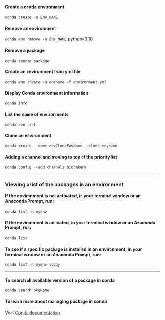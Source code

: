 #### Create a conda environment
`conda create -n ENV_NAME`


#### Remove an environment
`conda env remove -n ENV_NAME` python=3.10

#### Remove a package
`conda remove package`


#### Create an environment from yml file
`conda env create -n envname -f environment.yml`


#### Display Conda environment information
`conda info`


#### List the name of environments
`conda evn list`


#### Clone an environment
`conda create --name newCloneEnvName --clone envname`

#### Adding a channel and moving to top of the priority list
`conda config --add channels biobakery`

--------------

### Viewing a list of the packages in an environment
#### If the environment is not activated, in your terminal window or an Anaconda Prompt, run:
`conda list -n myenv`


#### If the environment is activated, in your terminal window or an Anaconda Prompt, run:
`conda list`


#### To see if a specific package is installed in an environment, in your terminal window or an Anaconda Prompt, run:
`conda list -n myenv scipy`

----------

#### To search all available version of a package in conda
`conda search pkgName`




#### To learn more about managing package in conda
Visit [Conda documentation](https://docs.conda.io/projects/conda/en/latest/user-guide/tasks/manage-pkgs.html)
